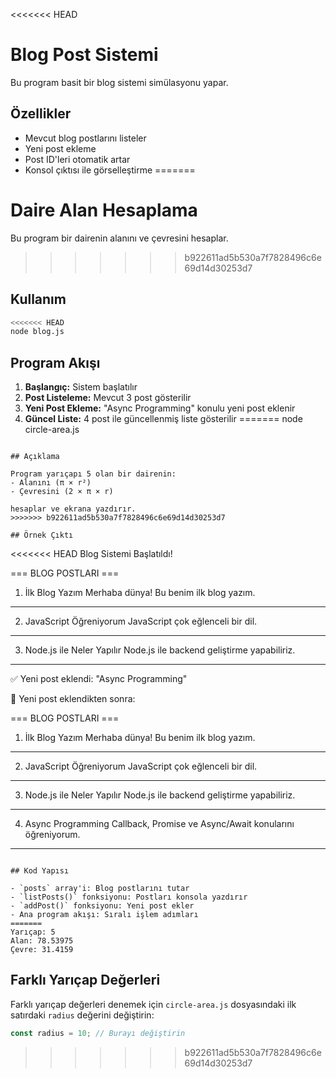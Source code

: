 <<<<<<< HEAD
# Blog Post Sistemi

Bu program basit bir blog sistemi simülasyonu yapar.

## Özellikler

- Mevcut blog postlarını listeler
- Yeni post ekleme
- Post ID'leri otomatik artar
- Konsol çıktısı ile görselleştirme
=======
# Daire Alan Hesaplama

Bu program bir dairenin alanını ve çevresini hesaplar.
>>>>>>> b922611ad5b530a7f7828496c6e69d14d30253d7

## Kullanım

```bash
<<<<<<< HEAD
node blog.js
```

## Program Akışı

1. **Başlangıç:** Sistem başlatılır
2. **Post Listeleme:** Mevcut 3 post gösterilir
3. **Yeni Post Ekleme:** "Async Programming" konulu yeni post eklenir
4. **Güncel Liste:** 4 post ile güncellenmiş liste gösterilir
=======
node circle-area.js
```

## Açıklama

Program yarıçapı 5 olan bir dairenin:
- Alanını (π × r²)
- Çevresini (2 × π × r)

hesaplar ve ekrana yazdırır.
>>>>>>> b922611ad5b530a7f7828496c6e69d14d30253d7

## Örnek Çıktı

```
<<<<<<< HEAD
Blog Sistemi Başlatıldı!

=== BLOG POSTLARI ===
1. İlk Blog Yazım
   Merhaba dünya! Bu benim ilk blog yazım.
---
2. JavaScript Öğreniyorum
   JavaScript çok eğlenceli bir dil.
---
3. Node.js ile Neler Yapılır
   Node.js ile backend geliştirme yapabiliriz.
---

✅ Yeni post eklendi: "Async Programming"

🔄 Yeni post eklendikten sonra:

=== BLOG POSTLARI ===
1. İlk Blog Yazım
   Merhaba dünya! Bu benim ilk blog yazım.
---
2. JavaScript Öğreniyorum
   JavaScript çok eğlenceli bir dil.
---
3. Node.js ile Neler Yapılır
   Node.js ile backend geliştirme yapabiliriz.
---
4. Async Programming
   Callback, Promise ve Async/Await konularını öğreniyorum.
---
```

## Kod Yapısı

- `posts` array'i: Blog postlarını tutar
- `listPosts()` fonksiyonu: Postları konsola yazdırır
- `addPost()` fonksiyonu: Yeni post ekler
- Ana program akışı: Sıralı işlem adımları 
=======
Yarıçap: 5
Alan: 78.53975
Çevre: 31.4159
```

## Farklı Yarıçap Değerleri

Farklı yarıçap değerleri denemek için `circle-area.js` dosyasındaki ilk satırdaki `radius` değerini değiştirin:

```javascript
const radius = 10; // Burayı değiştirin
```
>>>>>>> b922611ad5b530a7f7828496c6e69d14d30253d7
